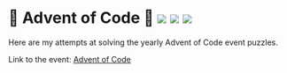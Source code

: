 # 🎄 Advent of Code 🎄 ![](https://img.shields.io/badge/day%20📅-3-blue) ![](https://img.shields.io/badge/stars%20⭐-6-yellow) ![](https://img.shields.io/badge/days%20completed-3-red)

Here are my attempts at solving the yearly Advent of Code event puzzles.

Link to the event: [Advent of Code](https://adventofcode.com/)
